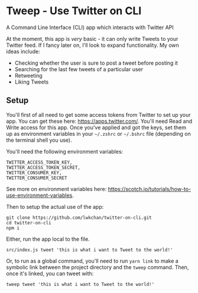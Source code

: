 # Tweep - Use Twitter on CLI
A Command Line Interface (CLI) app which interacts with Twitter API

At the moment, this app is *very* basic - it can only write Tweets to your Twitter feed. If I fancy later on, I'll look to expand functionality. My own ideas include:
- Checking whether the user is sure to post a tweet before posting it
- Searching for the last few tweets of a particular user
- Retweeting
- Liking Tweets

## Setup

You'll first of all need to get some access tokens from Twitter to set up your app. You can get these here: https://apps.twitter.com/. You'll need Read and Write access for this app. Once you've applied and got the keys, set them up as environment variables in your ```~/.zshrc``` or ```~/.bshrc``` file (depending on the terminal shell you use).

You'll need the following environment variables:
```
TWITTER_ACCESS_TOKEN_KEY,
TWITTER_ACCESS_TOKEN_SECRET,
TWITTER_CONSUMER_KEY,
TWITTER_CONSUMER_SECRET
```
See more on environment variables here: https://scotch.io/tutorials/how-to-use-environment-variables.

Then to setup the actual use of the app:

```
git clone https://github.com/lwkchan/twitter-on-cli.git
cd twitter-on-cli
npm i
```

Either, run the app local to the file.
```
src/index.js tweet 'this is what i want to Tweet to the world!'
```

Or, to run as a global command, you'll need to run ```yarn link``` to make a symbolic link between the project directory and the ```tweep``` command. Then, once it's linked, you can tweet with:
```
tweep tweet 'this is what i want to Tweet to the world!'
```
